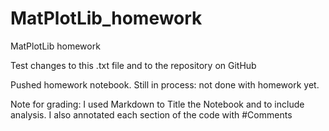 # MatPlotLib_homework
MatPlotLib homework

Test changes to this .txt file and to the repository on GitHub

Pushed homework notebook. Still in process: not done with homework yet.

Note for grading: I used Markdown to Title the Notebook and to include analysis. I also annotated each section of the code with #Comments 